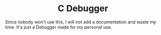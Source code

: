 <h1 align="center">C Debugger</h1>

Since nobody won't use this, I will not add a documentation and waste my time. It's just a Debugger made for my personal use.